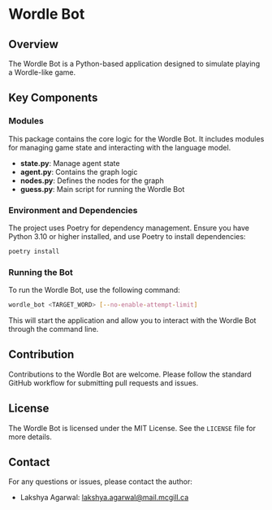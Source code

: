 # Wordle Bot

## Overview

The Wordle Bot is a Python-based application designed to simulate playing a Wordle-like game.

## Key Components

### Modules

This package contains the core logic for the Wordle Bot. It includes modules for managing game state and interacting with the language model.

- **state.py**: Manage agent state
- **agent.py**: Contains the graph logic
- **nodes.py**: Defines the nodes for the graph
- **guess.py**: Main script for running the Wordle Bot

### Environment and Dependencies

The project uses Poetry for dependency management. Ensure you have Python 3.10 or higher installed, and use Poetry to install dependencies:

```bash
poetry install
```

### Running the Bot

To run the Wordle Bot, use the following command:

```bash
wordle_bot <TARGET_WORD> [--no-enable-attempt-limit]
```

This will start the application and allow you to interact with the Wordle Bot through the command line.

## Contribution

Contributions to the Wordle Bot are welcome. Please follow the standard GitHub workflow for submitting pull requests and issues.

## License

The Wordle Bot is licensed under the MIT License. See the `LICENSE` file for more details.

## Contact

For any questions or issues, please contact the author:

- Lakshya Agarwal: <lakshya.agarwal@mail.mcgill.ca>
